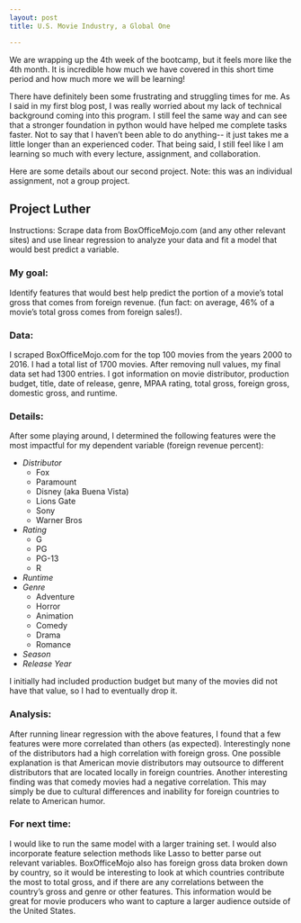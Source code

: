 ```yaml
---
layout: post
title: U.S. Movie Industry, a Global One

---
```


We are wrapping up the 4th week of the bootcamp, but it feels more like the 4th month. It is incredible how much we have covered in this short time period and how much more we will be learning!  

There have definitely been some frustrating and struggling times for me. As I said in my first blog post, I was really worried about my lack of technical background coming into this program. I still feel the same way and can see that a stronger foundation in python would have helped me complete tasks faster. Not to say that I haven’t been able to do anything-- it just takes me a little longer than an experienced coder. That being said, I still feel like I am learning so much with every lecture, assignment, and collaboration.  

Here are some details about our second project. Note: this was an individual assignment, not a group project.  

## Project Luther  

Instructions: Scrape data from BoxOfficeMojo.com (and any other relevant sites) and use linear regression to analyze your data and fit a model that would best predict a variable.  

### My goal: 

Identify features that would best help predict the portion of a movie’s total gross that comes from foreign revenue. (fun fact: on average, 46% of a movie’s total gross comes from foreign sales!).  

### Data:
 
I scraped BoxOfficeMojo.com for the top 100 movies from the years 2000 to 2016. I had a total list of 1700 movies. After removing null values, my final data set had 1300 entries. I got information on movie distributor, production budget, title, date of release, genre, MPAA rating, total gross, foreign gross, domestic gross, and runtime.  


### Details: 

After some playing around, I determined the following features were the most impactful for my dependent variable (foreign revenue percent):  
* *Distributor*  
	- Fox  
	- Paramount  
	- Disney (aka Buena Vista)  
	- Lions Gate  
	- Sony  
	- Warner Bros  
* *Rating*  
	- G  
	- PG  
	- PG-13  
	- R  
* *Runtime*  
* *Genre*  
	- Adventure  
	- Horror  
	- Animation  
	- Comedy  
	- Drama  
	- Romance  
* *Season*  
* *Release Year*  

I initially had included production budget but many of the movies did not have that value, so I had to eventually drop it. 

### Analysis: 
After running linear regression with the above features, I found that a few features were more correlated than others (as expected). Interestingly none of the distributors had a high correlation with foreign gross. One possible explanation is that American movie distributors may outsource to different distributors that are located locally in foreign countries. Another interesting finding was that comedy movies had a negative correlation. This may simply be due to cultural differences and inability for foreign countries to relate to American humor. 

### For next time:  
I would like to run the same model with a larger training set. I would also incorporate feature selection methods like Lasso to better parse out relevant variables. BoxOfficeMojo also has foreign gross data broken down by country, so it would be interesting to look at which countries contribute the most to total gross, and if there are any correlations between the country’s gross and genre or other features. This information would be great for movie producers who want to capture a larger audience outside of the United States.  